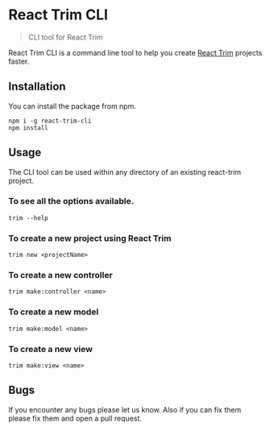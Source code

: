 # React Trim CLI

> CLI tool for React Trim

React Trim CLI is a command line tool to help you create [React Trim](https://github.com/abubakir1997/react-trim) projects faster.

## Installation

You can install the package from npm.

```
npm i -g react-trim-cli
npm install
```

## Usage

The CLI tool can be used within any directory of an existing react-trim project.

### To see all the options available.

```
trim --help
```

### To create a new project using React Trim

```
trim new <projectName>
```

### To create a new controller

```
trim make:controller <name>
```

### To create a new model

```
trim make:model <name>
```

### To create a new view

```
trim make:view <name>
```

## Bugs

If you encounter any bugs please let us know. Also if you can fix them please fix them and open a pull request.
